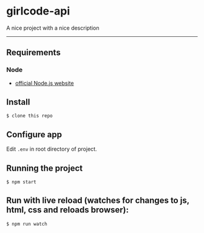 # girlcode-api

A nice project with a nice description

---
## Requirements

### Node
- [official Node.js website](https://nodejs.org/)

###

## Install

    $ clone this repo

## Configure app

Edit `.env` in root directory of project.

## Running the project

    $ npm start

## Run with live reload (watches for changes to js, html, css and reloads browser):

    $ npm run watch
